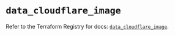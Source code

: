 # `data_cloudflare_image`

Refer to the Terraform Registry for docs: [`data_cloudflare_image`](https://registry.terraform.io/providers/cloudflare/cloudflare/5.7.0/docs/data-sources/image).
